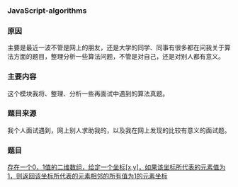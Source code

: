 ### JavaScript-algorithms

### 原因

主要是最近一波不管是网上的朋友，还是大学的同学、同事有很多都在问我关于算法方面的题目，整理分析一些算法问题，不管是对自己，还是对别人都有意义。

### 主要内容

这个模块我将、整理、分析一些再面试中遇到的算法真题。

### 题目来源

我个人面试遇到，网上别人求助我的，以及我在网上发现的比较有意义的面试题。

### 题目

[存在一个0，1值的二维数组，给定一个坐标[x,y]，如果该坐标所代表的元素值为1，则返回该坐标所代表的元素相邻的所有值为1的元素坐标](https://github.com/lvzhenbang/article/blob/master/interview/algorithms/location.md)
